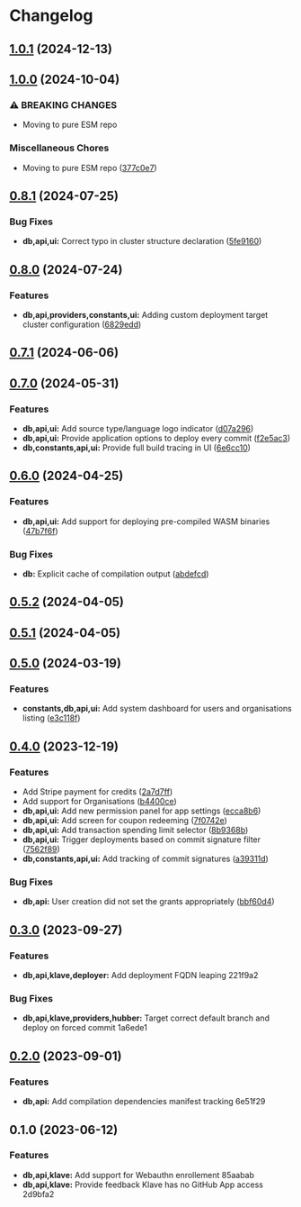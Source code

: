 # Changelog
## [1.0.1](https://github.com/klave-network/platform/compare/db@1.0.0...db@1.0.1) (2024-12-13)

## [1.0.0](https://github.com/klave-network/platform/compare/db@0.8.1...db@1.0.0) (2024-10-04)


### ⚠ BREAKING CHANGES

* Moving to pure ESM repo

### Miscellaneous Chores

* Moving to pure ESM repo ([377c0e7](https://github.com/klave-network/platform/commit/377c0e7413441ad3fbca90ec5967d668d871a98b))

## [0.8.1](https://github.com/klave-network/platform/compare/db@0.8.0...db@0.8.1) (2024-07-25)


### Bug Fixes

* **db,api,ui:** Correct typo in cluster structure declaration ([5fe9160](https://github.com/klave-network/platform/commit/5fe91607dec8aee57d9cb367715d10231169b83a))

## [0.8.0](https://github.com/klave-network/platform/compare/db@0.7.1...db@0.8.0) (2024-07-24)


### Features

* **db,api,providers,constants,ui:** Adding custom deployment target cluster configuration ([6829edd](https://github.com/klave-network/platform/commit/6829edd447621c4c479ba0d687ebdc5f1533272c))

## [0.7.1](https://github.com/klave-network/platform/compare/db@0.7.0...db@0.7.1) (2024-06-06)

## [0.7.0](https://github.com/klave-network/platform/compare/db@0.6.0...db@0.7.0) (2024-05-31)


### Features

* **db,api,ui:** Add source type/language logo indicator ([d07a296](https://github.com/klave-network/platform/commit/d07a296d29aae51e1d8645786aba736a04aa69b0))
* **db,api,ui:** Provide application options to deploy every commit ([f2e5ac3](https://github.com/klave-network/platform/commit/f2e5ac33fe7fc302c8c25d590c83508b7b05e906))
* **db,constants,api,ui:** Provide full build tracing in UI ([6e6cc10](https://github.com/klave-network/platform/commit/6e6cc10fa13c8c266d78b99697687d8ca1622b8a))

## [0.6.0](https://github.com/klave-network/platform/compare/db@0.5.2...db@0.6.0) (2024-04-25)


### Features

* **db,api,ui:** Add support for deploying pre-compiled WASM binaries ([47b7f6f](https://github.com/klave-network/platform/commit/47b7f6f738561f4f1c588452c25b3a6a23141cba))


### Bug Fixes

* **db:** Explicit cache of compilation output ([abdefcd](https://github.com/klave-network/platform/commit/abdefcd32cc0c7975fca769d6c799d11583a3b7c))

## [0.5.2](https://github.com/klave-network/platform/compare/db@0.5.1...db@0.5.2) (2024-04-05)

## [0.5.1](https://github.com/klave-network/platform/compare/db@0.5.0...db@0.5.1) (2024-04-05)

## [0.5.0](https://github.com/klave-network/platform/compare/db@0.4.0...db@0.5.0) (2024-03-19)


### Features

* **constants,db,api,ui:** Add system dashboard for users and organisations listing ([e3c118f](https://github.com/klave-network/platform/commit/e3c118f1b59b88f5293b4904e704c6e88cbd665a))

## [0.4.0](https://github.com/klave-network/platform/compare/db@0.3.0...db@0.4.0) (2023-12-19)


### Features

* Add Stripe payment for credits ([2a7d7ff](https://github.com/klave-network/platform/commit/2a7d7ff011649c2ae81b97989cd45625326e0776))
* Add support for Organisations ([b4400ce](https://github.com/klave-network/platform/commit/b4400ce5b9603178e8d59d4f6e09f8b0e21eafef))
* **db,api,ui:** Add new permission panel for app settings ([ecca8b6](https://github.com/klave-network/platform/commit/ecca8b62f6247871c2742ee7a420c90f3dad5479))
* **db,api,ui:** Add screen for coupon redeeming ([7f0742e](https://github.com/klave-network/platform/commit/7f0742ed6934725a2e504a8cbfc2a9679a34914b))
* **db,api,ui:** Add transaction spending limit selector ([8b9368b](https://github.com/klave-network/platform/commit/8b9368ba18cd6d0af5c6b18c0d2fda9513080fa4))
* **db,api,ui:** Trigger deployments based on commit signature filter ([7562f89](https://github.com/klave-network/platform/commit/7562f89b533eae5996be563e2637ff06893856e1))
* **db,constants,api,ui:** Add tracking of commit signatures ([a39311d](https://github.com/klave-network/platform/commit/a39311d03d2f8fa50983958d4a829ec3ab09565f))


### Bug Fixes

* **db,api:** User creation did not set the grants appropriately ([bbf60d4](https://github.com/klave-network/platform/commit/bbf60d4508803ca89a647846c89736b0287791b3))

## [0.3.0](///compare/klave-db@0.2.0...klave-db@0.3.0) (2023-09-27)


### Features

* **db,api,klave,deployer:** Add deployment FQDN leaping 221f9a2


### Bug Fixes

* **db,api,klave,providers,hubber:** Target correct default branch and deploy on forced commit 1a6ede1

## [0.2.0](///compare/klave-db@0.1.0...klave-db@0.2.0) (2023-09-01)


### Features

* **db,api:** Add compilation dependencies manifest tracking 6e51f29

## 0.1.0 (2023-06-12)


### Features

* **db,api,klave:** Add support for Webauthn enrollement 85aabab
* **db,api,klave:** Provide feedback Klave has no GitHub App access 2d9bfa2
